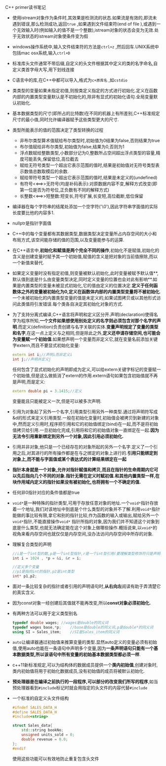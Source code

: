 C++ primer读书笔记

- 使用istream对象作为条件时,其效果是检测流的状态.如果流是有效的,即流未遇到错误,那么检测成功,返回`true` ,如果遇到文件结束符(end of file ),或遇到一个无效输入时(例如输入的值不是一个整数),istream对象的状态会变为无效.处于无效状态的istream对象使条件变为假

- windows操作系统中,输入文件结束符的方法是`ctrl+z` ,然后回车.UNIX系统中包括mac osx系统,输入`ctrl+D`

- 标准库头文件通常不带后缀,自定义的头文件根据其中定义的类的名字命名,自定义类首字母大写,用下划线连接

- C语言中的库,在C++中都可以导入,格式为`c+原库名` ,如`cstdio`

- 类类型的变量如果未指定初值,则按类定义指定的方式进行初始化.定义在函数内部的内置类型变量默认是不初始化的,除非有显式的初始化语句.全局变量默认初始化.

- 基本数据类型的尺寸(即所占的比特数)在不同的机器上有所差别,C++标准规定尺寸的最小值,同时允许编译器赋予这些类型更大的尺寸.

- 类型所能表示的值的范围决定了类型转换的过程

  - 非布尔类型算术值赋给布尔类型时,初始值为0结果为false,否则结果为true
  - 布尔值赋给非布尔类型,初始值为false,结果为0,否则为1
  - 浮点数赋给整数类型,小数部分记为0,整数所占空间超出浮点类型的容量,精度可能丢失,保留低位,高位截去
  - 赋给无符号类型一个超出它表示范围的值时,结果是初始值对无符号类型表示数值总数取模后的余数.
  - 赋给带符号类型一个超出它表示范围的值时,结果是未定义的(undefined)
  - 有符号<<==>>无符号(均是补码表示):对原数据内容不变,解释方式改变(即第一位是否为符号位,正负数有不同的解释方式)
  - 长整数<<==>>短整数:短变长,符号扩展,长变短,高位截断,低位保留

- 编译器在每个字符串的结尾处添加一个空字符('\0'),因此字符串字面值的实际长度要比他的内容多1.

- nullptr是指针字面值

- C++中的每个变量都有其数据类型,数据类型决定变量所占内存空间的大小和布局方式,该空间能存储的值的范围,以及变量能参与的运算.

- 在C++语言中,**初始化和赋值是两个完全不同的操作**,初始化不是赋值,初始化的含义是创建变量时赋予其一个初始值,赋值的含义是把对象的当前值擦除,而以一个新值来替代.

- 如果定义变量时没有指定初值,则变量被默认初始化,此时变量被赋予默认值**,默认值到底是什么由变量类型决定,同时定义变量的位置也会对此有影响**.如果是内置类型的变量未被显式初始化,它的值由定义的位置决定.**定义于任何函数体之外的变量被初始化为0,定义在函数体内部的内置类型变量将不被初始化**.一个未被初始化的内置类型变量的值是未定义的,如果试图拷贝或以其他形式访问此类值将引发错误.每个类各自决定其初始化对象的方式.

- 为了支持分离式编译,C++语言将声明和定义区分开.声明(declaration)使得名字为程序所知,**一个文件如果想使用别处定义的名字则必须包含对那个名字的声明**.而定义(definition)负责创建与名字关联的实体.**变量声明规定了变量的类型和名字**,在这一点上定义与之相同,但是除此之外,**定义还申请存储空间,也可能会为变量赋一个初始值**.如果想声明一个变量而非定义它,就在变量名前添加关键字extern,而且不要显式初始化变量:

  ```c++
  extern int i;//声明i而非定义i
  int j;//声明并定义j
  ```

  任何包含了显式初始化的声明即成为定义,可以给extern关键字标记的变量赋一个初始值,但是这么做抵消了extern的作用.extern语句如果包含初始值就不再是声明,而是定义:

  ```C++
  extern double pi = 3.1415;//定义
  ```

  变量能且只能被定义一次,但是可以被多次声明.

- 引用为对象起了另外一个名字,引用类型引用另外一种类型.通过将声明符写成&d的形式来定义引用类型.一般在初始化变量时,初始值会被拷贝到新建的对象中,然而定义引用时,程序把引用和它的初始值绑定(bind)在一起,而不是将初始值拷贝给引用.一旦初始化完成,引用将和它的初始值对象一直绑定在一起.**因为无法令引用重新绑定到另外一个对象,因此引用必须初始化.**

- 引用并非对象,他只是一个已经存在的对象所起的另外一个名字.定义了一个引用之后,对其进行的所有操作都是在与之绑定的对象上进行的.**引用只能绑定到对象上,而不能与字面值或某个表达式的计算结果绑定在一起**

- **指针本身就是一个对象,允许对指针赋值和拷贝,而且在指针的生命周期内它可以先后指向几个不同的对象.指针无需在定义时赋初值.和其他内置类型一样,在块作用域内定义的指针如果没有被初始化,也将拥有一个不确定的值.**

- 任何非0指针对应的条件值都是true

- `void*`是一种特殊的指针类型,可用于存放任意对象的地址.一个`void*`指针存放着一个地址,我们对该地址中到底是个什么类型的对象并不了解.利用`void*`指针能做的事比较有限,拿它和别的指针比较,作为函数的输入或输出,赋给另外一个`void*`指针,不能直接操作`void*` 指针所指的对象,因为我们并不知道这个对象到底是什么类型,也就无法确定能在这个对象上做哪些操作.概括说来,以`void*`的视角来看内存空间也就仅仅是内存空间,没办法访问内存空间中所存的对象.

- 理解复合类型的声明

  ```c++
  //i是一个int型的数,p是一个int型指针,r是一个int型引用(要理解类型修饰符只是声明符的一部分)
  int i = 1024 , *p = &i, &r = i;
  
  //定义多个变量
  //p1是指向int的指针,p2是int类型
  int* p1,p2;
  ```

- 面对一条比较复杂的指针或者引用的声明语句时,**从右向左**阅读有助于弄清楚它的真实含义.

- 因为const对象一经创建后其值就不能再改变,所以**const对象必须初始化.**

- 有两种方法可以用于定义类型别名

  ```c++
  typedef double wages;	//wages是double的同义词
  typedef wages base,*p;	//base是double的同义词,p是double*的同义词
  using SI = Sales_item;	//SI是Sales_item的同义词
  ```

- `auto`让编译器通过初始值来推算变量的类型.显然auto定义的变量必须有初始值,使用auto也能在一条语句中声明多个变量,因为**一条声明语句只能有一个基本数据类型,所以该语句中所有变量的初始基本数据类型都必须一样**.

- c++11新标准规定,可以为结构体的数据成员提供一个**类内初始值**,创建对象时,类内初始值将用于初始化数据成员,没有初始值的成员将被默认初始化.

- **预处理器是在编译之前执行的一段程序,可以部分的改变我们所写的程序**,如当预处理器看到`#include`标记时就会用指定的头文件的内容代替`#include`

- 一个标准的自定义头文件结构

  ```c++
  #ifndef SALES_DATA_H
  #define SALES_DATA_H
  #include<string>
  
  struct Sales_data{
      std::string bookNo;
      unsigned units_sold = 0;
      double revenue = 0.0;
  };
  #endif
  ```

  使用这些功能可以有效地防止重复包含头文件